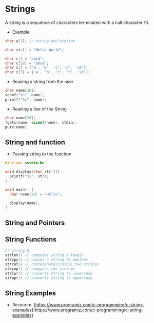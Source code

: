 # Strings

A string is a sequence of characters terminated with a null character \0.

- Example

```cpp
char a[5]; // string declaration

char str[] = "Hello World";

char c[] = "abcd";
char c[50] = "abcd";
char c[] = {'a', 'b', 'c', 'd', '\0'};
char c[5] = {'a', 'b', 'c', 'd', '\0'};
```

- Reading a string from the user

```cpp
char name[20];
scanf("%s", name);
printf("%s", name);
```

- Reading a line of the String

```cpp
char name[20];
fgets(name, sizeof(name), stdin);
puts(name);
```

## String and function

- Passing string to the function

```cpp
#include <stdio.h>

void display(char str[]){
  printf("%s", str);
}

void main() {
  char name[20] = "Hello";

  display(name);
}
```

## String and Pointers

## String Functions

```cpp
// string.h
strlen() // computes string's length
strcpy() // copies a string to another
strcat() // concatenates(joins) two strings
strcmp() // compares two strings
strlwr() // converts string to lowercase
strupr() // converts string to uppercase
```

## String Examples

- Resource: [https://www.programiz.com/c-programming/c-string-examples](https://www.programiz.com/c-programming/c-string-examples)
